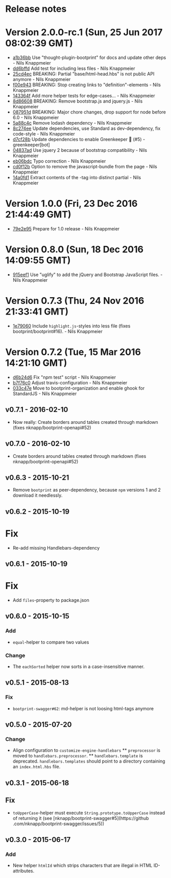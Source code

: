 # Release notes

<a name="current-release"></a>
# Version 2.0.0-rc.1 (Sun, 25 Jun 2017 08:02:39 GMT)

* [a1b36bb](https://github.com/bootprint/bootprint-base/commit/a1b36bb) Use "thought-plugin-bootprint" for docs and update other deps - Nils Knappmeier
* [dd6bffd](https://github.com/bootprint/bootprint-base/commit/dd6bffd) Add test for including less files - Nils Knappmeier
* [25cd4ec](https://github.com/bootprint/bootprint-base/commit/25cd4ec) BREAKING: Partial "base/html-head.hbs" is not public API anymore - Nils Knappmeier
* [f00e943](https://github.com/bootprint/bootprint-base/commit/f00e943) BREAKING: Stop creating links to "definition"-elements - Nils Knappmeier
* [143364f](https://github.com/bootprint/bootprint-base/commit/143364f) Add more helper tests for edge-cases... - Nils Knappmeier
* [8d86608](https://github.com/bootprint/bootprint-base/commit/8d86608) BREAKING: Remove bootstrap.js and jquery.js - Nils Knappmeier
* [087951d](https://github.com/bootprint/bootprint-base/commit/087951d) BREAKING: Major chore changes, drop support for node before 6.0 - Nils Knappmeier
* [5a88c4c](https://github.com/bootprint/bootprint-base/commit/5a88c4c) Remove lodash dependency - Nils Knappmeier
* [8c274ee](https://github.com/bootprint/bootprint-base/commit/8c274ee) Update dependencies, use Standard as dev-dependency, fix code-style - Nils Knappmeier
* [d7cf28b](https://github.com/bootprint/bootprint-base/commit/d7cf28b) Update dependencies to enable Greenkeeper 🌴 (#5) - greenkeeper[bot]
* [04837ad](https://github.com/bootprint/bootprint-base/commit/04837ad) Use jquery 2 because of bootstrap compatibility - Nils Knappmeier
* [eb06bdc](https://github.com/bootprint/bootprint-base/commit/eb06bdc) Typo correction - Nils Knappmeier
* [cd0f12b](https://github.com/bootprint/bootprint-base/commit/cd0f12b) Option to remove the javascript-bundle from the page - Nils Knappmeier
* [14a0fd1](https://github.com/bootprint/bootprint-base/commit/14a0fd1) Extract contents of the <head>-tag into distinct partial - Nils Knappmeier



# Version 1.0.0 (Fri, 23 Dec 2016 21:44:49 GMT)

* [79e2e95](https://github.com/bootprint/bootprint-base/commit/79e2e95) Prepare for 1.0 release - Nils Knappmeier

# Version 0.8.0 (Sun, 18 Dec 2016 14:09:55 GMT)

* [915eef1](https://github.com/bootprint/bootprint-base/commit/915eef1) Use "uglify" to add the jQuery and Bootstrap JavaScript files. - Nils Knappmeier

# Version 0.7.3 (Thu, 24 Nov 2016 21:33:41 GMT)

* [1e79060](https://github.com/bootprint/bootprint-base/commit/1e79060) Include `highlight.js`-styles into less file (fixes bootprint/bootprint#16). - Nils Knappmeier

# Version 0.7.2 (Tue, 15 Mar 2016 14:21:10 GMT)

* [d6b24d6](https://github.com/bootprint/bootprint-base/commit/d6b24d6) Fix "npm test" script - Nils Knappmeier
* [b7f76c0](https://github.com/bootprint/bootprint-base/commit/b7f76c0) Adjust travis-configuration - Nils Knappmeier
* [033c47e](https://github.com/bootprint/bootprint-base/commit/033c47e) Move to bootprint-organization and enable ghook for StandardJS - Nils Knappmeier

## v0.7.1 - 2016-02-10

* Now really: Create borders around tables created through markdown (fixes nknapp/bootprint-openapi#52)


## v0.7.0 - 2016-02-10

* Create borders around tables created through markdown (fixes nknapp/bootprint-openapi#52)

## v0.6.3 - 2015-10-21

* Remove `bootprint` as peer-dependency, because `npm` versions 1 and 2 download it needlessly.

## v0.6.2 - 2015-10-19

# Fix

* Re-add missing Handlebars-dependency

## v0.6.1 - 2015-10-19

# Fix

* Add `files`-property to package.json

## v0.6.0 - 2015-10-15 

### Add

* `equal`-helper to compare two values

### Change 

* The `eachSorted` helper now sorts in a case-insensitive manner. 

## v0.5.1 - 2015-08-13
### Fix

* `bootprint-swagger#62`: md-helper is not loosing html-tags anymore

## v0.5.0 - 2015-07-20
### Change

* Align configuration to `customize-engine-handlebars`
** `preprocessor` is moved to `handlebars.preprocessor`.
** `handlebars.template` is deprecated. `handlebars.templates` should point to a 
    directory containing an `index.html.hbs` file.
    

## v0.3.1 - 2015-06-18
## Fix

- `toUpperCase`-helper must execute `String.prototype.toUpperCase` instead of returning it (see [nknapp/bootprint-swagger#5](https://github
.com/nknapp/bootprint-swagger/issues/5))

## v0.3.0 - 2015-06-17
### Add

- New helper `htmlId` which strips characters that are illegal in HTML ID-attributes.
